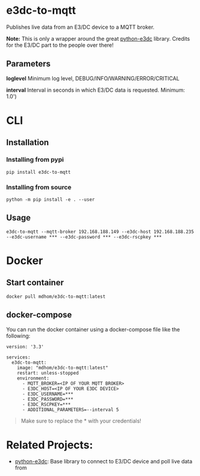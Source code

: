 # e3dc-to-mqtt
Publishes live data from an E3/DC device to a MQTT broker.

**Note:** This is only a wrapper around the great [python-e3dc](https://github.com/fsantini/python-e3dc) library. Credits for the E3/DC part to the people over there!

## Parameters
**loglevel**
Minimum log level, DEBUG/INFO/WARNING/ERROR/CRITICAL

**interval**
Interval in seconds in which E3/DC data is requested. Minimum: 1.0')


# CLI

## Installation
### Installing from pypi
`pip install e3dc-to-mqtt`
### Installing from source
`python -m pip install -e . --user`

## Usage
 `e3dc-to-mqtt --mqtt-broker 192.168.188.149 --e3dc-host 192.168.188.235 --e3dc-username *** --e3dc-password *** --e3dc-rscpkey ***`

# Docker
## Start container
`docker pull mdhom/e3dc-to-mqtt:latest`
## docker-compose
You can run the docker container using a docker-compose file like the following:

```
version: '3.3'

services:
  e3dc-to-mqtt:
    image: "mdhom/e3dc-to-mqtt:latest"
    restart: unless-stopped
    environment:
      - MQTT_BROKER=<IP OF YOUR MQTT BROKER>
      - E3DC_HOST=<IP OF YOUR E3DC DEVICE>
      - E3DC_USERNAME=***
      - E3DC_PASSWORD=***
      - E3DC_RSCPKEY=***
      - ADDITIONAL_PARAMETERS=--interval 5
```

> Make sure to replace the * with your credentials!



# Related Projects:
- [python-e3dc](https://github.com/fsantini/python-e3dc): Base library to connect to E3/DC device and poll live data from
